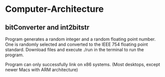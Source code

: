# Computer-Architecture

## bitConverter and int2bitstr
Program generates a random integer and a random floating point number. One is randomly selected and converted to the IEEE 754 floating point standard.
Download files and execute ./run in the terminal to run the program.

Program can only successfully link on x86 systems. (Most desktops, except newer Macs with ARM architecture)